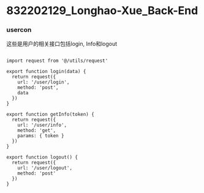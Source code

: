 # 832202129_Longhao-Xue_Back-End
### usercon
这些是用户的相关接口包括login, Info和logout

```

import request from '@/utils/request'

export function login(data) {
  return request({
    url: '/user/login',
    method: 'post',
    data
  })
}

export function getInfo(token) {
  return request({
    url: '/user/info',
    method: 'get',
    params: { token }
  })
}

export function logout() {
  return request({
    url: '/user/logout',
    method: 'post'
  })
}


```
